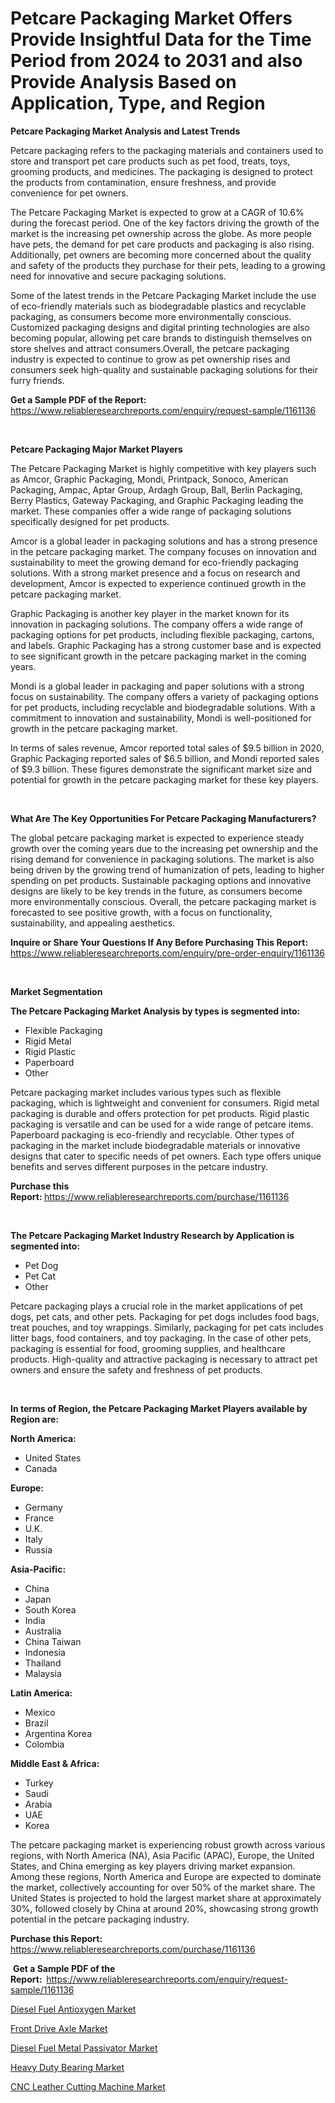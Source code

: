 <p><h1>Petcare Packaging Market Offers Provide Insightful Data for the Time Period from 2024 to 2031 and also Provide Analysis Based on Application, Type, and Region</h1></p><p><strong>Petcare Packaging Market Analysis and Latest Trends</strong></p>
<p><p>Petcare packaging refers to the packaging materials and containers used to store and transport pet care products such as pet food, treats, toys, grooming products, and medicines. The packaging is designed to protect the products from contamination, ensure freshness, and provide convenience for pet owners. </p><p>The Petcare Packaging Market is expected to grow at a CAGR of 10.6% during the forecast period. One of the key factors driving the growth of the market is the increasing pet ownership across the globe. As more people have pets, the demand for pet care products and packaging is also rising. Additionally, pet owners are becoming more concerned about the quality and safety of the products they purchase for their pets, leading to a growing need for innovative and secure packaging solutions.</p><p>Some of the latest trends in the Petcare Packaging Market include the use of eco-friendly materials such as biodegradable plastics and recyclable packaging, as consumers become more environmentally conscious. Customized packaging designs and digital printing technologies are also becoming popular, allowing pet care brands to distinguish themselves on store shelves and attract consumers.Overall, the petcare packaging industry is expected to continue to grow as pet ownership rises and consumers seek high-quality and sustainable packaging solutions for their furry friends.</p></p>
<p><strong>Get a Sample PDF of the Report:&nbsp;</strong> <a href="https://www.reliableresearchreports.com/enquiry/request-sample/1161136">https://www.reliableresearchreports.com/enquiry/request-sample/1161136</a></p>
<p>&nbsp;</p>
<p><strong>Petcare Packaging Major Market Players</strong></p>
<p><p>The Petcare Packaging Market is highly competitive with key players such as Amcor, Graphic Packaging, Mondi, Printpack, Sonoco, American Packaging, Ampac, Aptar Group, Ardagh Group, Ball, Berlin Packaging, Berry Plastics, Gateway Packaging, and Graphic Packaging leading the market. These companies offer a wide range of packaging solutions specifically designed for pet products.</p><p>Amcor is a global leader in packaging solutions and has a strong presence in the petcare packaging market. The company focuses on innovation and sustainability to meet the growing demand for eco-friendly packaging solutions. With a strong market presence and a focus on research and development, Amcor is expected to experience continued growth in the petcare packaging market.</p><p>Graphic Packaging is another key player in the market known for its innovation in packaging solutions. The company offers a wide range of packaging options for pet products, including flexible packaging, cartons, and labels. Graphic Packaging has a strong customer base and is expected to see significant growth in the petcare packaging market in the coming years.</p><p>Mondi is a global leader in packaging and paper solutions with a strong focus on sustainability. The company offers a variety of packaging options for pet products, including recyclable and biodegradable solutions. With a commitment to innovation and sustainability, Mondi is well-positioned for growth in the petcare packaging market.</p><p>In terms of sales revenue, Amcor reported total sales of $9.5 billion in 2020, Graphic Packaging reported sales of $6.5 billion, and Mondi reported sales of $9.3 billion. These figures demonstrate the significant market size and potential for growth in the petcare packaging market for these key players.</p></p>
<p>&nbsp;</p>
<p><strong>What Are The Key Opportunities For Petcare Packaging Manufacturers?</strong></p>
<p><p>The global petcare packaging market is expected to experience steady growth over the coming years due to the increasing pet ownership and the rising demand for convenience in packaging solutions. The market is also being driven by the growing trend of humanization of pets, leading to higher spending on pet products. Sustainable packaging options and innovative designs are likely to be key trends in the future, as consumers become more environmentally conscious. Overall, the petcare packaging market is forecasted to see positive growth, with a focus on functionality, sustainability, and appealing aesthetics.</p></p>
<p><strong>Inquire or Share Your Questions If Any Before Purchasing This Report:</strong> <a href="https://www.reliableresearchreports.com/enquiry/pre-order-enquiry/1161136">https://www.reliableresearchreports.com/enquiry/pre-order-enquiry/1161136</a></p>
<p>&nbsp;</p>
<p><strong>Market Segmentation</strong></p>
<p><strong>The Petcare Packaging Market Analysis by types is segmented into:</strong></p>
<p><ul><li>Flexible Packaging</li><li>Rigid Metal</li><li>Rigid Plastic</li><li>Paperboard</li><li>Other</li></ul></p>
<p><p>Petcare packaging market includes various types such as flexible packaging, which is lightweight and convenient for consumers. Rigid metal packaging is durable and offers protection for pet products. Rigid plastic packaging is versatile and can be used for a wide range of petcare items. Paperboard packaging is eco-friendly and recyclable. Other types of packaging in the market include biodegradable materials or innovative designs that cater to specific needs of pet owners. Each type offers unique benefits and serves different purposes in the petcare industry.</p></p>
<p><strong>Purchase this Report:&nbsp;</strong><a href="https://www.reliableresearchreports.com/purchase/1161136">https://www.reliableresearchreports.com/purchase/1161136</a></p>
<p>&nbsp;</p>
<p><strong>The Petcare Packaging Market Industry Research by Application is segmented into:</strong></p>
<p><ul><li>Pet Dog</li><li>Pet Cat</li><li>Other</li></ul></p>
<p><p>Petcare packaging plays a crucial role in the market applications of pet dogs, pet cats, and other pets. Packaging for pet dogs includes food bags, treat pouches, and toy wrappings. Similarly, packaging for pet cats includes litter bags, food containers, and toy packaging. In the case of other pets, packaging is essential for food, grooming supplies, and healthcare products. High-quality and attractive packaging is necessary to attract pet owners and ensure the safety and freshness of pet products.</p></p>
<p>&nbsp;</p>
<p><strong>In terms of Region, the Petcare Packaging Market Players available by Region are:</strong></p>
<p>
    <p> <strong> North America: </strong>
        <ul>
            <li>United States</li>
            <li>Canada</li>
        </ul>
        </p> 
    <p> <strong> Europe: </strong>
        <ul>
            <li>Germany</li>
            <li>France</li>
            <li>U.K.</li>
            <li>Italy</li>
            <li>Russia</li>
        </ul>
        </p> 
    <p> <strong> Asia-Pacific: </strong>
        <ul>
            <li>China</li>
            <li>Japan</li>
            <li>South Korea</li>
            <li>India</li>
            <li>Australia</li>
            <li>China Taiwan</li>
            <li>Indonesia</li>
            <li>Thailand</li>
            <li>Malaysia</li>
        </ul>
        </p> 
    <p> <strong> Latin America: </strong>
        <ul>
            <li>Mexico</li>
            <li>Brazil</li>
            <li>Argentina Korea</li>
            <li>Colombia</li>
        </ul>
        </p> 
    <p> <strong> Middle East & Africa: </strong>
        <ul>
            <li>Turkey</li>
            <li>Saudi</li>
            <li>Arabia</li>
            <li>UAE</li>
            <li>Korea</li>
        </ul>
    </p>
    </p>
<p><p>The petcare packaging market is experiencing robust growth across various regions, with North America (NA), Asia Pacific (APAC), Europe, the United States, and China emerging as key players driving market expansion. Among these regions, North America and Europe are expected to dominate the market, collectively accounting for over 50% of the market share. The United States is projected to hold the largest market share at approximately 30%, followed closely by China at around 20%, showcasing strong growth potential in the petcare packaging industry.</p></p>
<p><strong>Purchase this Report: </strong><a href="https://www.reliableresearchreports.com/purchase/1161136">https://www.reliableresearchreports.com/purchase/1161136</a></p>
<p>&nbsp;<strong>Get a Sample PDF of the Report:&nbsp;&nbsp;</strong><a href="https://www.reliableresearchreports.com/enquiry/request-sample/1161136">https://www.reliableresearchreports.com/enquiry/request-sample/1161136</a></p>
<p><strong></strong></p>
<p><p><a href="https://github.com/jaidynmorantestelletmjzya/Market-Research-Report-List-1/blob/main/diesel-fuel-antioxygen-market.md">Diesel Fuel Antioxygen Market</a></p><p><a href="https://medium.com/@adrainratke/front-drive-axle-market-competitive-analysis-market-trends-and-forecast-to-2031-c34548ad856b">Front Drive Axle Market</a></p><p><a href="https://github.com/ruddyyedelwadw/Market-Research-Report-List-1/blob/main/diesel-fuel-metal-passivator-market.md">Diesel Fuel Metal Passivator Market</a></p><p><a href="https://medium.com/@adrainratke/heavy-duty-bearing-market-insights-into-market-cagr-market-trends-and-growth-strategies-a07a48f0d3aa">Heavy Duty Bearing Market</a></p><p><a href="https://medium.com/@adrainratke/cnc-leather-cutting-machine-market-outlook-industry-overview-and-forecast-2024-to-2031-7200d97a6dc4">CNC Leather Cutting Machine Market</a></p></p>
